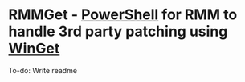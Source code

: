 # RMMGet - [PowerShell](https://microsoft.com/powershell) for RMM to handle 3rd party patching using [WinGet](https://learn.microsoft.com/en-us/windows/package-manager/winget/)

To-do: Write readme
